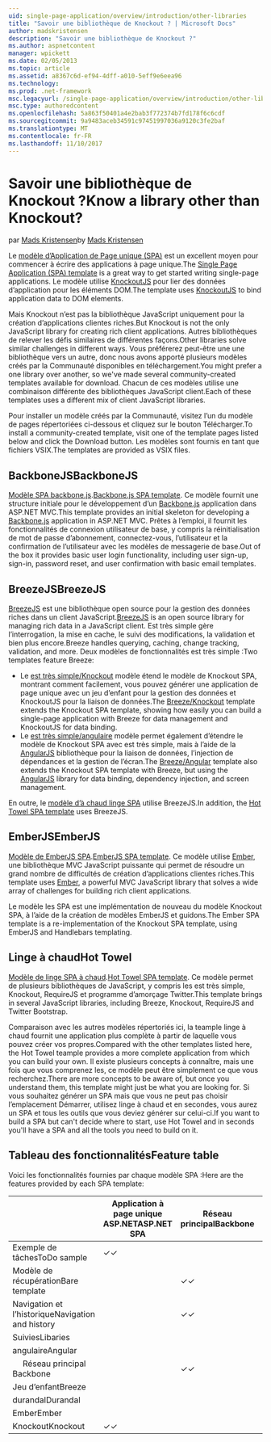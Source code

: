 ```yaml
---
uid: single-page-application/overview/introduction/other-libraries
title: "Savoir une bibliothèque de Knockout ? | Microsoft Docs"
author: madskristensen
description: "Savoir une bibliothèque de Knockout ?"
ms.author: aspnetcontent
manager: wpickett
ms.date: 02/05/2013
ms.topic: article
ms.assetid: a8367c6d-ef94-4dff-a010-5eff9e6eea96
ms.technology: 
ms.prod: .net-framework
msc.legacyurl: /single-page-application/overview/introduction/other-libraries
msc.type: authoredcontent
ms.openlocfilehash: 5a863f50401a4e2bab3f772374b7fd178f6c6cdf
ms.sourcegitcommit: 9a9483aceb34591c97451997036a9120c3fe2baf
ms.translationtype: MT
ms.contentlocale: fr-FR
ms.lasthandoff: 11/10/2017
---
```

<a name="know-a-library-other-than-knockout"></a><span data-ttu-id="6ebdc-104">Savoir une bibliothèque de Knockout ?</span><span class="sxs-lookup"><span data-stu-id="6ebdc-104">Know a library other than Knockout?</span></span>
====================
<span data-ttu-id="6ebdc-105">par [Mads Kristensen](https://github.com/madskristensen)</span><span class="sxs-lookup"><span data-stu-id="6ebdc-105">by [Mads Kristensen](https://github.com/madskristensen)</span></span>

<span data-ttu-id="6ebdc-106">Le [modèle d’Application de Page unique (SPA)](knockoutjs-template.md) est un excellent moyen pour commencer à écrire des applications à page unique.</span><span class="sxs-lookup"><span data-stu-id="6ebdc-106">The [Single Page Application (SPA) template](knockoutjs-template.md) is a great way to get started writing single-page applications.</span></span> <span data-ttu-id="6ebdc-107">Le modèle utilise [KnockoutJS](http://knockoutjs.com/) pour lier des données d’application pour les éléments DOM.</span><span class="sxs-lookup"><span data-stu-id="6ebdc-107">The template uses [KnockoutJS](http://knockoutjs.com/) to bind application data to DOM elements.</span></span>

<span data-ttu-id="6ebdc-108">Mais Knockout n’est pas la bibliothèque JavaScript uniquement pour la création d’applications clientes riches.</span><span class="sxs-lookup"><span data-stu-id="6ebdc-108">But Knockout is not the only JavaScript library for creating rich client applications.</span></span> <span data-ttu-id="6ebdc-109">Autres bibliothèques de relever les défis similaires de différentes façons.</span><span class="sxs-lookup"><span data-stu-id="6ebdc-109">Other libraries solve similar challenges in different ways.</span></span> <span data-ttu-id="6ebdc-110">Vous préférerez peut-être une une bibliothèque vers un autre, donc nous avons apporté plusieurs modèles créés par la Communauté disponibles en téléchargement.</span><span class="sxs-lookup"><span data-stu-id="6ebdc-110">You might prefer a one library over another, so we've made several community-created templates available for download.</span></span> <span data-ttu-id="6ebdc-111">Chacun de ces modèles utilise une combinaison différente des bibliothèques JavaScript client.</span><span class="sxs-lookup"><span data-stu-id="6ebdc-111">Each of these templates uses a different mix of client JavaScript libraries.</span></span>

<span data-ttu-id="6ebdc-112">Pour installer un modèle créés par la Communauté, visitez l’un du modèle de pages répertoriées ci-dessous et cliquez sur le bouton Télécharger.</span><span class="sxs-lookup"><span data-stu-id="6ebdc-112">To install a community-created template, visit one of the template pages listed below and click the Download button.</span></span> <span data-ttu-id="6ebdc-113">Les modèles sont fournis en tant que fichiers VSIX.</span><span class="sxs-lookup"><span data-stu-id="6ebdc-113">The templates are provided as VSIX files.</span></span>

## <a name="backbonejs"></a><span data-ttu-id="6ebdc-114">BackboneJS</span><span class="sxs-lookup"><span data-stu-id="6ebdc-114">BackboneJS</span></span>

<span data-ttu-id="6ebdc-115">[Modèle SPA backbone.js](../templates/backbonejs-template.md).</span><span class="sxs-lookup"><span data-stu-id="6ebdc-115">[Backbone.js SPA template](../templates/backbonejs-template.md).</span></span> <span data-ttu-id="6ebdc-116">Ce modèle fournit une structure initiale pour le développement d’un [Backbone.js](http://backbonejs.org/) application dans ASP.NET MVC.</span><span class="sxs-lookup"><span data-stu-id="6ebdc-116">This template provides an initial skeleton for developing a [Backbone.js](http://backbonejs.org/) application in ASP.NET MVC.</span></span> <span data-ttu-id="6ebdc-117">Prêtes à l’emploi, il fournit les fonctionnalités de connexion utilisateur de base, y compris la réinitialisation de mot de passe d’abonnement, connectez-vous, l’utilisateur et la confirmation de l’utilisateur avec les modèles de messagerie de base.</span><span class="sxs-lookup"><span data-stu-id="6ebdc-117">Out of the box it provides basic user login functionality, including user sign-up, sign-in, password reset, and user confirmation with basic email templates.</span></span>

## <a name="breezejs"></a><span data-ttu-id="6ebdc-118">BreezeJS</span><span class="sxs-lookup"><span data-stu-id="6ebdc-118">BreezeJS</span></span>

<span data-ttu-id="6ebdc-119">[BreezeJS](http://www.breezejs.com/?utm_source=ms-spa) est une bibliothèque open source pour la gestion des données riches dans un client JavaScript.</span><span class="sxs-lookup"><span data-stu-id="6ebdc-119">[BreezeJS](http://www.breezejs.com/?utm_source=ms-spa) is an open source library for managing rich data in a JavaScript client.</span></span> <span data-ttu-id="6ebdc-120">Est très simple gère l’interrogation, la mise en cache, le suivi des modifications, la validation et bien plus encore.</span><span class="sxs-lookup"><span data-stu-id="6ebdc-120">Breeze handles querying, caching, change tracking, validation, and more.</span></span> <span data-ttu-id="6ebdc-121">Deux modèles de fonctionnalités est très simple :</span><span class="sxs-lookup"><span data-stu-id="6ebdc-121">Two templates feature Breeze:</span></span>

- <span data-ttu-id="6ebdc-122">Le [est très simple/Knockout](../templates/breezeknockout-template.md) modèle étend le modèle de Knockout SPA, montrant comment facilement, vous pouvez générer une application de page unique avec un jeu d’enfant pour la gestion des données et KnockoutJS pour la liaison de données.</span><span class="sxs-lookup"><span data-stu-id="6ebdc-122">The [Breeze/Knockout](../templates/breezeknockout-template.md) template extends the Knockout SPA template, showing how easily you can build a single-page application with Breeze for data management and KnockoutJS for data binding.</span></span>
- <span data-ttu-id="6ebdc-123">Le [est très simple/angulaire](../templates/breezeangular-template.md) modèle permet également d’étendre le modèle de Knockout SPA avec est très simple, mais à l’aide de la [AngularJS](http://angularjs.org) bibliothèque pour la liaison de données, l’injection de dépendances et la gestion de l’écran.</span><span class="sxs-lookup"><span data-stu-id="6ebdc-123">The [Breeze/Angular](../templates/breezeangular-template.md) template also extends the Knockout SPA template with Breeze, but using the [AngularJS](http://angularjs.org) library for data binding, dependency injection, and screen management.</span></span>

<span data-ttu-id="6ebdc-124">En outre, le [modèle d’à chaud linge SPA](../templates/hottowel-template.md) utilise BreezeJS.</span><span class="sxs-lookup"><span data-stu-id="6ebdc-124">In addition, the [Hot Towel SPA template](../templates/hottowel-template.md) uses BreezeJS.</span></span>

## <a name="emberjs"></a><span data-ttu-id="6ebdc-125">EmberJS</span><span class="sxs-lookup"><span data-stu-id="6ebdc-125">EmberJS</span></span>

<span data-ttu-id="6ebdc-126">[Modèle de EmberJS SPA](../templates/emberjs-template.md).</span><span class="sxs-lookup"><span data-stu-id="6ebdc-126">[EmberJS SPA template](../templates/emberjs-template.md).</span></span> <span data-ttu-id="6ebdc-127">Ce modèle utilise [Ember](http://emberjs.com/), une bibliothèque MVC JavaScript puissante qui permet de résoudre un grand nombre de difficultés de création d’applications clientes riches.</span><span class="sxs-lookup"><span data-stu-id="6ebdc-127">This template uses [Ember](http://emberjs.com/), a powerful MVC JavaScript library that solves a wide array of challenges for building rich client applications.</span></span>

<span data-ttu-id="6ebdc-128">Le modèle les SPA est une implémentation de nouveau du modèle Knockout SPA, à l’aide de la création de modèles EmberJS et guidons.</span><span class="sxs-lookup"><span data-stu-id="6ebdc-128">The Ember SPA template is a re-implementation of the Knockout SPA template, using EmberJS and Handlebars templating.</span></span>

## <a name="hot-towel"></a><span data-ttu-id="6ebdc-129">Linge à chaud</span><span class="sxs-lookup"><span data-stu-id="6ebdc-129">Hot Towel</span></span>

<span data-ttu-id="6ebdc-130">[Modèle de linge SPA à chaud](../templates/hottowel-template.md).</span><span class="sxs-lookup"><span data-stu-id="6ebdc-130">[Hot Towel SPA template](../templates/hottowel-template.md).</span></span> <span data-ttu-id="6ebdc-131">Ce modèle permet de plusieurs bibliothèques de JavaScript, y compris les est très simple, Knockout, RequireJS et programme d’amorçage Twitter.</span><span class="sxs-lookup"><span data-stu-id="6ebdc-131">This template brings in several JavaScript libraries, including Breeze, Knockout, RequireJS and Twitter Bootstrap.</span></span>

<span data-ttu-id="6ebdc-132">Comparaison avec les autres modèles répertoriés ici, la teample linge à chaud fournit une application plus complète à partir de laquelle vous pouvez créer vos propres.</span><span class="sxs-lookup"><span data-stu-id="6ebdc-132">Compared with the other templates listed here, the Hot Towel teample provides a more complete application from which you can build your own.</span></span> <span data-ttu-id="6ebdc-133">Il existe plusieurs concepts à connaître, mais une fois que vous comprenez les, ce modèle peut être simplement ce que vous recherchez.</span><span class="sxs-lookup"><span data-stu-id="6ebdc-133">There are more concepts to be aware of, but once you understand them, this template might just be what you are looking for.</span></span> <span data-ttu-id="6ebdc-134">Si vous souhaitez générer un SPA mais que vous ne peut pas choisir l’emplacement Démarrer, utilisez linge à chaud et en secondes, vous aurez un SPA et tous les outils que vous deviez générer sur celui-ci.</span><span class="sxs-lookup"><span data-stu-id="6ebdc-134">If you want to build a SPA but can't decide where to start, use Hot Towel and in seconds you'll have a SPA and all the tools you need to build on it.</span></span>

## <a name="feature-table"></a><span data-ttu-id="6ebdc-135">Tableau des fonctionnalités</span><span class="sxs-lookup"><span data-stu-id="6ebdc-135">Feature table</span></span>

<span data-ttu-id="6ebdc-136">Voici les fonctionnalités fournies par chaque modèle SPA :</span><span class="sxs-lookup"><span data-stu-id="6ebdc-136">Here are the features provided by each SPA template:</span></span>

|  | <span data-ttu-id="6ebdc-137">Application à page unique ASP.NET</span><span class="sxs-lookup"><span data-stu-id="6ebdc-137">ASP.NET SPA</span></span> | <span data-ttu-id="6ebdc-138">Réseau principal</span><span class="sxs-lookup"><span data-stu-id="6ebdc-138">Backbone</span></span> | <span data-ttu-id="6ebdc-139">Jeu d’enfant/angulaire</span><span class="sxs-lookup"><span data-stu-id="6ebdc-139">Breeze/Angular</span></span> | <span data-ttu-id="6ebdc-140">Jeu d’enfant/KO</span><span class="sxs-lookup"><span data-stu-id="6ebdc-140">Breeze/KO</span></span> | <span data-ttu-id="6ebdc-141">Ember</span><span class="sxs-lookup"><span data-stu-id="6ebdc-141">Ember</span></span> | <span data-ttu-id="6ebdc-142">Linge à chaud</span><span class="sxs-lookup"><span data-stu-id="6ebdc-142">Hot Towel</span></span> |
| --- | --- | --- | --- | --- | --- | --- |
| <span data-ttu-id="6ebdc-143">Exemple de tâches</span><span class="sxs-lookup"><span data-stu-id="6ebdc-143">ToDo sample</span></span> | <span data-ttu-id="6ebdc-144">&#10003;</span><span class="sxs-lookup"><span data-stu-id="6ebdc-144">&#10003;</span></span> |  | <span data-ttu-id="6ebdc-145">&#10003;</span><span class="sxs-lookup"><span data-stu-id="6ebdc-145">&#10003;</span></span> | <span data-ttu-id="6ebdc-146">&#10003;</span><span class="sxs-lookup"><span data-stu-id="6ebdc-146">&#10003;</span></span> | <span data-ttu-id="6ebdc-147">&#10003;</span><span class="sxs-lookup"><span data-stu-id="6ebdc-147">&#10003;</span></span> |  |
| <span data-ttu-id="6ebdc-148">Modèle de récupération</span><span class="sxs-lookup"><span data-stu-id="6ebdc-148">Bare template</span></span> |  | <span data-ttu-id="6ebdc-149">&#10003;</span><span class="sxs-lookup"><span data-stu-id="6ebdc-149">&#10003;</span></span> |  |  |  | <span data-ttu-id="6ebdc-150">&#10003;</span><span class="sxs-lookup"><span data-stu-id="6ebdc-150">&#10003;</span></span> |
| <span data-ttu-id="6ebdc-151">Navigation et l’historique</span><span class="sxs-lookup"><span data-stu-id="6ebdc-151">Navigation and history</span></span> |  | <span data-ttu-id="6ebdc-152">&#10003;</span><span class="sxs-lookup"><span data-stu-id="6ebdc-152">&#10003;</span></span> | <span data-ttu-id="6ebdc-153">&#10003;</span><span class="sxs-lookup"><span data-stu-id="6ebdc-153">&#10003;</span></span> |  | <span data-ttu-id="6ebdc-154">&#10003;</span><span class="sxs-lookup"><span data-stu-id="6ebdc-154">&#10003;</span></span> | <span data-ttu-id="6ebdc-155">&#10003;</span><span class="sxs-lookup"><span data-stu-id="6ebdc-155">&#10003;</span></span> |
| <span data-ttu-id="6ebdc-156">Suivies</span><span class="sxs-lookup"><span data-stu-id="6ebdc-156">Libaries</span></span> |  |  |  |  |  |  |
| <span data-ttu-id="6ebdc-157">angulaire</span><span class="sxs-lookup"><span data-stu-id="6ebdc-157">Angular</span></span> |  |  | <span data-ttu-id="6ebdc-158">&#10003;</span><span class="sxs-lookup"><span data-stu-id="6ebdc-158">&#10003;</span></span> |  |  |  |
| <span data-ttu-id="6ebdc-159">&#8195; Réseau principal</span><span class="sxs-lookup"><span data-stu-id="6ebdc-159">&#8195;Backbone</span></span> |  | <span data-ttu-id="6ebdc-160">&#10003;</span><span class="sxs-lookup"><span data-stu-id="6ebdc-160">&#10003;</span></span> |  |  |  |  |
| <span data-ttu-id="6ebdc-161">Jeu d’enfant</span><span class="sxs-lookup"><span data-stu-id="6ebdc-161">Breeze</span></span> |  |  | <span data-ttu-id="6ebdc-162">&#10003;</span><span class="sxs-lookup"><span data-stu-id="6ebdc-162">&#10003;</span></span> | <span data-ttu-id="6ebdc-163">&#10003;</span><span class="sxs-lookup"><span data-stu-id="6ebdc-163">&#10003;</span></span> |  | <span data-ttu-id="6ebdc-164">&#10003;</span><span class="sxs-lookup"><span data-stu-id="6ebdc-164">&#10003;</span></span> |
| <span data-ttu-id="6ebdc-165">durandal</span><span class="sxs-lookup"><span data-stu-id="6ebdc-165">Durandal</span></span> |  |  |  |  |  | <span data-ttu-id="6ebdc-166">&#10003;</span><span class="sxs-lookup"><span data-stu-id="6ebdc-166">&#10003;</span></span> |
| <span data-ttu-id="6ebdc-167">Ember</span><span class="sxs-lookup"><span data-stu-id="6ebdc-167">Ember</span></span> |  |  |  |  | <span data-ttu-id="6ebdc-168">&#10003;</span><span class="sxs-lookup"><span data-stu-id="6ebdc-168">&#10003;</span></span> |  |
| <span data-ttu-id="6ebdc-169">Knockout</span><span class="sxs-lookup"><span data-stu-id="6ebdc-169">Knockout</span></span> | <span data-ttu-id="6ebdc-170">&#10003;</span><span class="sxs-lookup"><span data-stu-id="6ebdc-170">&#10003;</span></span> |  |  | <span data-ttu-id="6ebdc-171">&#10003;</span><span class="sxs-lookup"><span data-stu-id="6ebdc-171">&#10003;</span></span> |  | <span data-ttu-id="6ebdc-172">&#10003;</span><span class="sxs-lookup"><span data-stu-id="6ebdc-172">&#10003;</span></span> |
